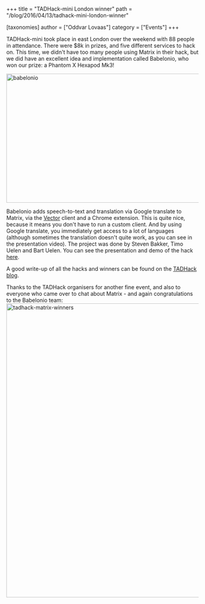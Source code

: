 +++
title = "TADHack-mini London winner"
path = "/blog/2016/04/13/tadhack-mini-london-winner"

[taxonomies]
author = ["Oddvar Lovaas"]
category = ["Events"]
+++

TADHack-mini took place in east London over the weekend with 88 people in attendance. There were $8k in prizes, and five different services to hack on. This time, we didn't have too many people using Matrix in their hack, but we did have an excellent idea and implementation called Babelonio, who won our prize: a Phantom X Hexapod Mk3!

<img src="/blog/wp-content/uploads/2016/04/babelonio.jpg" alt="babelonio" width="599" height="337" class="aligncenter size-full wp-image-1600" />

Babelonio adds speech-to-text and translation via Google translate to Matrix, via the <a href="https://vector.im">Vector</a> client and a Chrome extension. This is quite nice, because it means you don't have to run a custom client. And by using Google translate, you immediately get access to a lot of languages (although sometimes the translation doesn't quite work, as you can see in the presentation video). The project was done by Steven Bakker, Timo Uelen and Bart Uelen. You can see the presentation and demo of the hack <a href="https://www.youtube.com/watch?v=_LP5aJPRMSw">here</a>.

A good write-up of all the hacks and winners can be found on the <a href="http://blog.tadhack.com/2016/04/10/quick-summary-of-tadhack-mini-london-2016-and-the-winners/">TADHack blog</a>.

Thanks to the TADHack organisers for another fine event, and also to everyone who came over to chat about Matrix - and again congratulations to the Babelonio team:
<img src="/blog/wp-content/uploads/2016/04/tadhack-matrix-winners-1024x768.jpg" alt="tadhack-matrix-winners" width="1024" height="768" class="aligncenter size-large wp-image-1601" />
